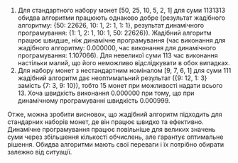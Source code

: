 1. Для стандартного набору монет [50, 25, 10, 5, 2, 1] для суми 1131313 обидва алгоритми працюють однаково добре (результат жадібного алгоритму: {50: 22626, 10: 1, 2: 1, 1: 1}, результат динамічного програмування: {1: 1, 2: 1, 10: 1, 50: 22626}). Жадібний алгоритм працює швидше, ніж динамічне програмування (час виконання для жадібного алгоритму: 0.000000, час виконання для динамічного програмування: 1.107066). Для невеликої суми 113 час виконання настільки малий, що його неможливо відслідкувати в обох випадках.
2. Для набору монет з нестандартним номіналом [9, 7, 6, 1] для суми 111 жадібний алгоритм дає неоптимальний результат ({9: 12, 1: 3} замість {7: 3, 9: 10}), тобто 15 монет при можливості надати всього 13. Хоча швидкість виконання 0.000000 при тому, що при динамічному програмуванні швидкість 0.000999. 

Отже, можна зробити висновок, що жадібний алгоритм підходить для стандарних наборів монет, де він працює швидко та ефективно. Динамічне програмування працює повільніше для великих значень суми через збільшення кількості обчислень, але гарантує оптимальне рішення. Обидва алгоритми мають свої переваги і їх потрібно обирати залежно від ситуації.
